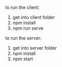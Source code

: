 to run the client:
1. get into client folder
2. npm install
3. npm run serve

to run the server:
1. get into server folder
2. npm install
3. npm start
